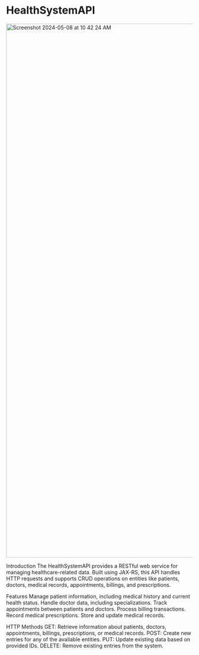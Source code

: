 # HealthSystemAPI

<img width="1440" alt="Screenshot 2024-05-08 at 10 42 24 AM" src="https://github.com/DilshanZarook/HealthSystemAPI/assets/129732701/0b286e8e-e2b2-4d53-9b83-61b044a04e26">

Introduction
The HealthSystemAPI provides a RESTful web service for managing healthcare-related data. Built using JAX-RS, this API handles HTTP requests and supports CRUD operations on entities like patients, doctors, medical records, appointments, billings, and prescriptions.

Features
Manage patient information, including medical history and current health status.
Handle doctor data, including specializations.
Track appointments between patients and doctors.
Process billing transactions.
Record medical prescriptions.
Store and update medical records.

HTTP Methods
GET: Retrieve information about patients, doctors, appointments, billings, prescriptions, or medical records.
POST: Create new entries for any of the available entities.
PUT: Update existing data based on provided IDs.
DELETE: Remove existing entries from the system.
